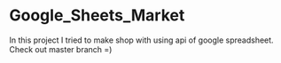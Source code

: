 # Google_Sheets_Market
In this project I tried to make shop with using api of google spreadsheet.
Check out master branch =)

